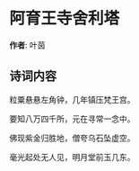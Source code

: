# 阿育王寺舍利塔

**作者**: 叶茵

## 诗词内容

粒粟悬悬左角钟，几年镇压梵王宫。

要知八万四千所，元在寻常一念中。

佛现紫金归胜地，僧夸乌石坠虚空。

毫光起处无人见，明月堂前玉几东。

